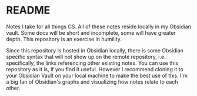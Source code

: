# README
Notes I take for all things CS. All of these notes reside locally in my Obsidian vault. 
Some docs will be short and incomplete, some will have greater depth. This repository is an exercise in humility.

Since this repository is hosted in Obsidian locally, there is some Obsidian specific syntax that will not show up on the remote repository, 
i.e. specifically, the links referencing other existing notes. You can use this repository as it is, if you find it useful. However I recommend cloning 
it to your Obsidian Vault on your local machine to make the best use of this. I'm a big fan of Obsidian's graphs and visualizing how notes relate to each other.
